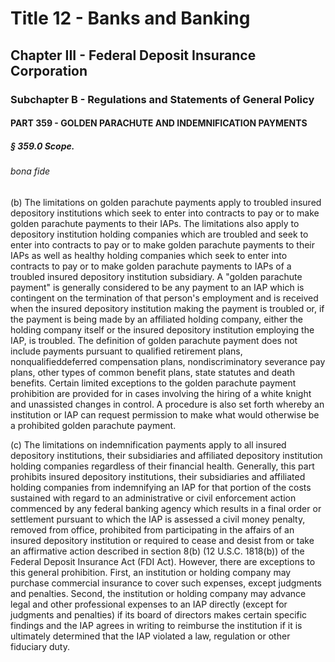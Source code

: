 
# Title 12 - Banks and Banking
## Chapter III - Federal Deposit Insurance Corporation
### Subchapter B - Regulations and Statements of General Policy
#### PART 359 - GOLDEN PARACHUTE AND INDEMNIFICATION PAYMENTS
##### § 359.0 Scope.
###### bona fide

(b) The limitations on golden parachute payments apply to troubled insured depository institutions which seek to enter into contracts to pay or to make golden parachute payments to their IAPs. The limitations also apply to depository institution holding companies which are troubled and seek to enter into contracts to pay or to make golden parachute payments to their IAPs as well as healthy holding companies which seek to enter into contracts to pay or to make golden parachute payments to IAPs of a troubled insured depository institution subsidiary. A "golden parachute payment" is generally considered to be any payment to an IAP which is contingent on the termination of that person's employment and is received when the insured depository institution making the payment is troubled or, if the payment is being made by an affiliated holding company, either the holding company itself or the insured depository institution employing the IAP, is troubled. The definition of golden parachute payment does not include payments pursuant to qualified retirement plans, nonqualifieddeferred compensation plans, nondiscriminatory severance pay plans, other types of common benefit plans, state statutes and death benefits. Certain limited exceptions to the golden parachute payment prohibition are provided for in cases involving the hiring of a white knight and unassisted changes in control. A procedure is also set forth whereby an institution or IAP can request permission to make what would otherwise be a prohibited golden parachute payment.

(c) The limitations on indemnification payments apply to all insured depository institutions, their subsidiaries and affiliated depository institution holding companies regardless of their financial health. Generally, this part prohibits insured depository institutions, their subsidiaries and affiliated holding companies from indemnifying an IAP for that portion of the costs sustained with regard to an administrative or civil enforcement action commenced by any federal banking agency which results in a final order or settlement pursuant to which the IAP is assessed a civil money penalty, removed from office, prohibited from participating in the affairs of an insured depository institution or required to cease and desist from or take an affirmative action described in section 8(b) (12 U.S.C. 1818(b)) of the Federal Deposit Insurance Act (FDI Act). However, there are exceptions to this general prohibition. First, an institution or holding company may purchase commercial insurance to cover such expenses, except judgments and penalties. Second, the institution or holding company may advance legal and other professional expenses to an IAP directly (except for judgments and penalties) if its board of directors makes certain specific findings and the IAP agrees in writing to reimburse the institution if it is ultimately determined that the IAP violated a law, regulation or other fiduciary duty.
